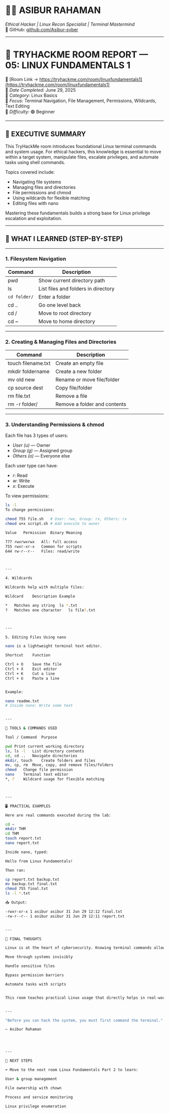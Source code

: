 # 🧑‍💻 ASIBUR RAHAMAN  
*Ethical Hacker | Linux Recon Specialist | Terminal Mastermind*  
🔗 GitHub: [github.com/Asibur-syber](https://github.com/Asibur-syber)

---

# 🐧 TRYHACKME ROOM REPORT — 05: LINUX FUNDAMENTALS 1  
🔗 [Room Link → https://tryhackme.com/room/linuxfundamentals1](https://tryhackme.com/room/linuxfundamentals1)  
📅 *Date Completed:* June 29, 2025  
📂 *Category:* Linux Basics  
🎯 *Focus:* Terminal Navigation, File Management, Permissions, Wildcards, Text Editing  
🧩 *Difficulty:* 🟢 Beginner  

---

## 🧠 EXECUTIVE SUMMARY

This TryHackMe room introduces foundational Linux terminal commands and system usage. For ethical hackers, this knowledge is essential to move within a target system, manipulate files, escalate privileges, and automate tasks using shell commands.

Topics covered include:

- Navigating file systems
- Managing files and directories
- File permissions and chmod
- Using wildcards for flexible matching
- Editing files with nano

Mastering these fundamentals builds a strong base for Linux privilege escalation and exploitation.

---

## 🎯 WHAT I LEARNED (STEP-BY-STEP)

---

### 1. Filesystem Navigation

| Command     | Description                           |
|-------------|---------------------------------------|
| pwd       | Show current directory path           |
| ls        | List files and folders in directory   |
| `cd folder/`| Enter a folder                        |
| cd ..     | Go one level back                     |
| cd /      | Move to root directory                |
| cd ~      | Move to home directory                |

---

### 2. Creating & Managing Files and Directories

| Command                         | Description                         |
|---------------------------------|-------------------------------------|
| touch filename.txt            | Create an empty file                |
| mkdir foldername              | Create a new folder                 |
| mv old new                    | Rename or move file/folder          |
| cp source dest                | Copy file/folder                    |
| rm file.txt                   | Remove a file                       |
| rm -r folder/                 | Remove a folder and contents        |

---

### 3. Understanding Permissions & chmod

Each file has 3 types of users:
- *User (u)* — Owner
- *Group (g)* — Assigned group
- *Others (o)* — Everyone else

Each user type can have:
- *r*: Read
- *w*: Write
- *x*: Execute

To view permissions:
```bash
ls -l
To change permissions:

chmod 755 file.sh   # User: rwx, Group: rx, Others: rx
chmod u+x script.sh # Add execute to owner

Value	Permission	Binary Meaning

777	rwxrwxrwx	All: full access
755	rwxr-xr-x	Common for scripts
644	rw-r--r--	Files: read/write



---

4. Wildcards

Wildcards help with multiple files:

Wildcard	Description	Example

*	Matches any string	ls *.txt
?	Matches one character	ls file?.txt



---

5. Editing Files Using nano

nano is a lightweight terminal text editor.

Shortcut	Function

Ctrl + O	Save the file
Ctrl + X	Exit editor
Ctrl + K	Cut a line
Ctrl + U	Paste a line


Example:

nano readme.txt
# Inside nano: Write some text


---

🧰 TOOLS & COMMANDS USED

Tool / Command	Purpose

pwd	Print current working directory
ls, ls -l	List directory contents
cd, cd ..	Navigate directories
mkdir, touch	Create folders and files
mv, cp, rm	Move, copy, and remove files/folders
chmod	Change file permission
nano	Terminal text editor
*, ?	Wildcard usage for flexible matching



---

🖥️ PRACTICAL EXAMPLES

Here are real commands executed during the lab:

cd ~
mkdir THM
cd THM
touch report.txt
nano report.txt

Inside nano, typed:

Hello from Linux Fundamentals!

Then ran:

cp report.txt backup.txt
mv backup.txt final.txt
chmod 755 final.txt
ls -l *.txt

📥 Output:

-rwxr-xr-x 1 asibur asibur 31 Jun 29 12:12 final.txt
-rw-r--r-- 1 asibur asibur 31 Jun 29 12:11 report.txt


---

📝 FINAL THOUGHTS

Linux is at the heart of cybersecurity. Knowing terminal commands allows ethical hackers to:

Move through systems invisibly

Handle sensitive files

Bypass permission barriers

Automate tasks with scripts


This room teaches practical Linux usage that directly helps in real-world hacking.


---

"Before you can hack the system, you must first command the terminal."

— Asibur Rahaman




---

📂 NEXT STEPS

➡️ Move to the next room Linux Fundamentals Part 2 to learn:

User & group management

File ownership with chown

Process and service monitoring

Linux privilege enumeration
